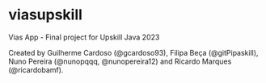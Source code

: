 # viasupskill
Vias App - Final project for Upskill Java 2023

Created by Guilherme Cardoso (@gcardoso93), Filipa Beça (@gitPipaskill), Nuno Pereira (@nunopqqq, @nunopereira12) and Ricardo Marques (@ricardobamf). 
